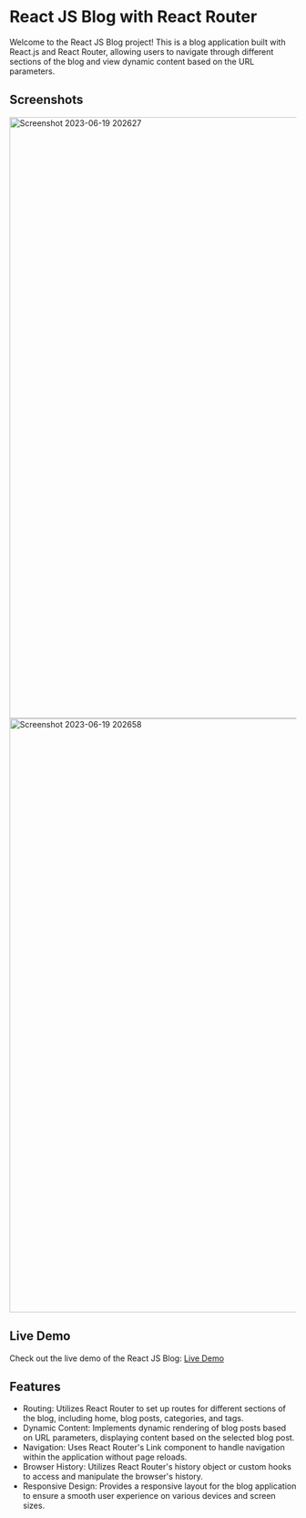 # React JS Blog with React Router

Welcome to the React JS Blog project! This is a blog application built with React.js and React Router, allowing users to navigate through different sections of the blog and view dynamic content based on the URL parameters.


## Screenshots

<img width="1054" alt="Screenshot 2023-06-19 202627" src="https://github.com/KiranThilak/Blog-React/assets/91961344/7efccf9e-98e3-4f41-9ad8-d8855cb71339">
<img width="1041" alt="Screenshot 2023-06-19 202658" src="https://github.com/KiranThilak/Blog-React/assets/91961344/aced80eb-c189-4f2f-9fca-ff1cb0d410c6">

## Live Demo

Check out the live demo of the React JS Blog: [Live Demo](https://blog-react.pages.dev/)


## Features

- Routing: Utilizes React Router to set up routes for different sections of the blog, including home, blog posts, categories, and tags.
- Dynamic Content: Implements dynamic rendering of blog posts based on URL parameters, displaying content based on the selected blog post.
- Navigation: Uses React Router's Link component to handle navigation within the application without page reloads.
- Browser History: Utilizes React Router's history object or custom hooks to access and manipulate the browser's history.
- Responsive Design: Provides a responsive layout for the blog application to ensure a smooth user experience on various devices and screen sizes.


